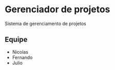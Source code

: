 # Gerenciador de projetos
Sistema de gerenciamento de projetos

## Equipe
* Nicolas
* Fernando
* Julio
